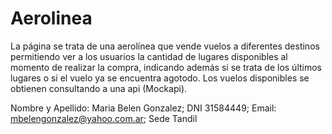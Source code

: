 # Aerolinea
La página se trata de una aerolínea que vende vuelos a diferentes destinos permitiendo ver a los usuarios la cantidad de lugares disponibles al momento de realizar la compra, indicando además si se trata de los últimos lugares o si el vuelo ya se encuentra agotodo.
Los vuelos disponibles se obtienen consultando a una api (Mockapi).

Nombre y Apellido: Maria Belen Gonzalez; 
DNI 31584449; 
Email: mbelengonzalez@yahoo.com.ar; 
Sede Tandil
